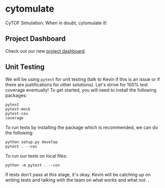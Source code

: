 # cytomulate
CyTOF Simulation: When in doubt, cytomulate it!

## Project Dashboard

Check out our new [project dashboard](https://github.com/kevin931/cytomulate/projects/1). 

## Unit Testing

We will be using ``pytest`` for unit testing (talk to Kevin if this is an issue or if there are justifications for other solutions). Let's strive for 100% test coverage eventually! To get started, you will need to install the following packages:

```
pytest
pytest-mock
pytest-cov
coverage
```

To run tests by installing the package which is recommended, we can do the following:

```shell
python setup.py develop 
pytest . --cov
```

To run our tests on local files:

```shell
python -m pytest . --cov
```

If tests don't pass at this stage, it's okay. Kevin will be catching up on writing tests and talking with the team on what works and what not. .